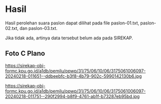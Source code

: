 # Hasil

Hasil perolehan suara paslon dapat dilihat pada file paslon-01.txt, paslon-02.txt, dan paslon-03.txt.

Jika tidak ada, artinya data tersebut belum ada pada SIREKAP.

## Foto C Plano

https://sirekap-obj-formc.kpu.go.id/a1db/pemilu/ppwp/31/75/06/10/06/3175061006097-20240218-011651--ddbeebfc-b3f8-4b79-902c-5990142130b6.jpg

https://sirekap-obj-formc.kpu.go.id/a1db/pemilu/ppwp/31/75/06/10/06/3175061006097-20240218-011751--290f2994-b8f9-4761-ab1f-b73287eb95bd.jpg
